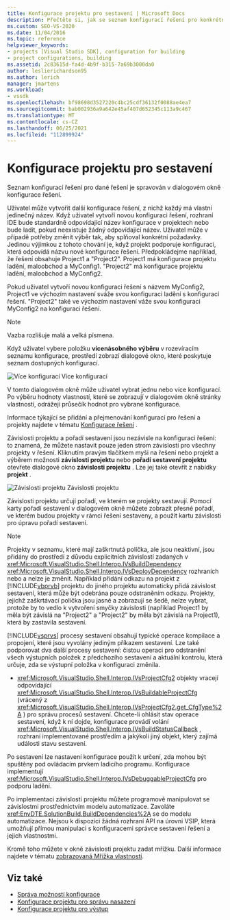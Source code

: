 ```yaml
---
title: Konfigurace projektu pro sestavení | Microsoft Docs
description: Přečtěte si, jak se seznam konfigurací řešení pro konkrétní řešení spravuje v dialogovém okně konfigurace řešení v novém typu projektu.
ms.custom: SEO-VS-2020
ms.date: 11/04/2016
ms.topic: reference
helpviewer_keywords:
- projects [Visual Studio SDK], configuration for building
- project configurations, building
ms.assetid: 2c83615d-fa4d-4b9f-b315-7a69b3000da0
author: leslierichardson95
ms.author: lerich
manager: jmartens
ms.workload:
- vssdk
ms.openlocfilehash: bf98698d3527220c4bc25cdf36132f0088ae4ea7
ms.sourcegitcommit: bab002936a9a642e45af407d652345c113a9c467
ms.translationtype: MT
ms.contentlocale: cs-CZ
ms.lasthandoff: 06/25/2021
ms.locfileid: "112899924"
---
```

# <a name="project-configuration-for-building"></a>Konfigurace projektu pro sestavení
Seznam konfigurací řešení pro dané řešení je spravován v dialogovém okně konfigurace řešení.

 Uživatel může vytvořit další konfigurace řešení, z nichž každý má vlastní jedinečný název. Když uživatel vytvoří novou konfiguraci řešení, rozhraní IDE bude standardně odpovídající název konfigurace v projektech nebo bude ladit, pokud neexistuje žádný odpovídající název. Uživatel může v případě potřeby změnit výběr tak, aby splňoval konkrétní požadavky. Jedinou výjimkou z tohoto chování je, když projekt podporuje konfiguraci, která odpovídá názvu nové konfigurace řešení. Předpokládejme například, že řešení obsahuje Project1 a "Project2". Project1 má konfigurace projektu ladění, maloobchod a MyConfig1. "Project2" má konfigurace projektu ladění, maloobchod a MyConfig2.

 Pokud uživatel vytvoří novou konfiguraci řešení s názvem MyConfig2, Project1 ve výchozím nastavení sváže svou konfiguraci ladění s konfigurací řešení. "Project2" také ve výchozím nastavení váže svou konfiguraci MyConfig2 na konfiguraci řešení.

> [!NOTE]
> Vazba rozlišuje malá a velká písmena.

 Když uživatel vybere položku **vícenásobného výběru** v rozevíracím seznamu konfigurace, prostředí zobrazí dialogové okno, které poskytuje seznam dostupných konfigurací.

 ![Více konfigurací](../../extensibility/internals/media/vsmultiplecfgs.gif "vsMultipleCfgs") Více konfigurací

 V tomto dialogovém okně může uživatel vybrat jednu nebo více konfigurací. Po výběru hodnoty vlastností, které se zobrazují v dialogovém okně stránky vlastností, odrážejí průsečík hodnot pro vybrané konfigurace.

 Informace týkající se přidání a přejmenování konfigurací pro řešení a projekty najdete v tématu [Konfigurace řešení](../../extensibility/internals/solution-configuration.md) .

 Závislosti projektu a pořadí sestavení jsou nezávisle na konfiguraci řešení: to znamená, že můžete nastavit pouze jeden strom závislosti pro všechny projekty v řešení. Kliknutím pravým tlačítkem myši na řešení nebo projekt a výběrem možnosti **závislosti projektu** nebo **pořadí sestavení projektu** otevřete dialogové okno **závislosti projektu** . Lze jej také otevřít z nabídky **projekt** .

 ![Závislosti projektu](../../extensibility/internals/media/vsprojdependencies.gif "vsProjDependencies") Závislosti projektu

 Závislosti projektu určují pořadí, ve kterém se projekty sestavují. Pomocí karty pořadí sestavení v dialogovém okně můžete zobrazit přesné pořadí, ve kterém budou projekty v rámci řešení sestaveny, a použít kartu závislosti pro úpravu pořadí sestavení.

> [!NOTE]
> Projekty v seznamu, které mají zaškrtnutá políčka, ale jsou neaktivní, jsou přidány do prostředí z důvodu explicitních závislostí zadaných v <xref:Microsoft.VisualStudio.Shell.Interop.IVsBuildDependency> <xref:Microsoft.VisualStudio.Shell.Interop.IVsDeployDependency> rozhraních nebo a nelze je změnit. Například přidání odkazu na projekt z [!INCLUDE[vbprvb](../../code-quality/includes/vbprvb_md.md)] projektu do jiného projektu automaticky přidá závislost sestavení, která může být odebrána pouze odstraněním odkazu. Projekty, jejichž zaškrtávací políčka jsou jasné a zobrazují se šedě, nelze vybrat, protože by to vedlo k vytvoření smyčky závislosti (například Project1 by měla být závislá na "Project2" a "Project2" by měla být závislá na Project1), která by zastavila sestavení.

 [!INCLUDE[vsprvs](../../code-quality/includes/vsprvs_md.md)] procesy sestavení obsahují typické operace kompilace a propojení, které jsou vyvolány jediným příkazem sestavení. Lze také podporovat dva další procesy sestavení: čistou operaci pro odstranění všech výstupních položek z předchozího sestavení a aktuální kontrolu, která určuje, zda se výstupní položka v konfiguraci změnila.

- <xref:Microsoft.VisualStudio.Shell.Interop.IVsProjectCfg2> objekty vracejí odpovídající <xref:Microsoft.VisualStudio.Shell.Interop.IVsBuildableProjectCfg> (vrácený z <xref:Microsoft.VisualStudio.Shell.Interop.IVsProjectCfg2.get_CfgType%2A> ) pro správu procesů sestavení. Chcete-li ohlásit stav operace sestavení, když k ní dojde, konfigurace provádí volání <xref:Microsoft.VisualStudio.Shell.Interop.IVsBuildStatusCallback> , rozhraní implementované prostředím a jakýkoli jiný objekt, který zajímá události stavu sestavení.

 Po sestavení lze nastavení konfigurace použít k určení, zda mohou být spuštěny pod ovládacím prvkem ladicího programu. Konfigurace implementují <xref:Microsoft.VisualStudio.Shell.Interop.IVsDebuggableProjectCfg> pro podporu ladění.

 Po implementaci závislostí projektu můžete programově manipulovat se závislostmi prostřednictvím modelu automatizace. Zavoláte <xref:EnvDTE.SolutionBuild.BuildDependencies%2A> se do modelu automatizace. Nejsou k dispozici žádná rozhraní API na úrovni VSIP, která umožňují přímou manipulaci s konfiguracemi správce sestavení řešení a jejich vlastnostmi.

 Kromě toho můžete v okně závislosti projektu zadat mřížku. Další informace najdete v tématu [zobrazovaná Mřížka vlastností](../../extensibility/internals/properties-display-grid.md).

## <a name="see-also"></a>Viz také
- [Správa možností konfigurace](../../extensibility/internals/managing-configuration-options.md)
- [Konfigurace projektu pro správu nasazení](../../extensibility/internals/project-configuration-for-managing-deployment.md)
- [Konfigurace projektu pro výstup](../../extensibility/internals/project-configuration-for-output.md)
